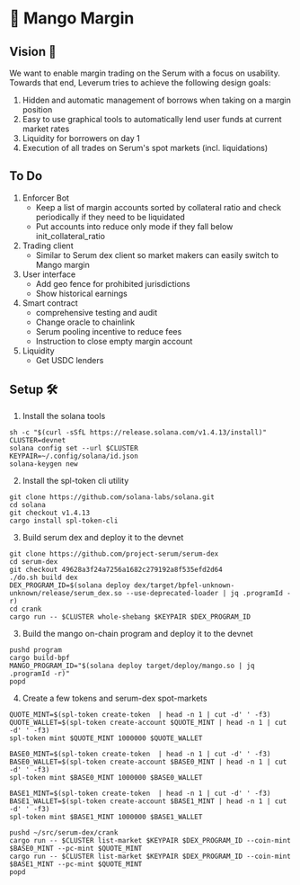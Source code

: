 # 🥭 Mango Margin

## Vision 💫

We want to enable margin trading on the Serum with a focus on usability. Towards that end, Leverum tries to achieve the following design goals:

1. Hidden and automatic management of borrows when taking on a margin position
2. Easy to use graphical tools to automatically lend user funds at current market rates
3. Liquidity for borrowers on day 1
4. Execution of all trades on Serum's spot markets (incl. liquidations)

## To Do
1. Enforcer Bot
    * Keep a list of margin accounts sorted by collateral ratio and check periodically if they need to be liquidated
    * Put accounts into reduce only mode if they fall below init_collateral_ratio
2. Trading client
    * Similar to Serum dex client so market makers can easily switch to Mango margin
3. User interface
    * Add geo fence for prohibited jurisdictions
    * Show historical earnings
4. Smart contract
    * comprehensive testing and audit
    * Change oracle to chainlink
    * Serum pooling incentive to reduce fees
    * Instruction to close empty margin account
5. Liquidity
    * Get USDC lenders

## Setup 🛠

1. Install the solana tools

```
sh -c "$(curl -sSfL https://release.solana.com/v1.4.13/install)"
CLUSTER=devnet
solana config set --url $CLUSTER
KEYPAIR=~/.config/solana/id.json
solana-keygen new
```

2. Install the spl-token cli utility

```
git clone https://github.com/solana-labs/solana.git
cd solana
git checkout v1.4.13
cargo install spl-token-cli
```

3. Build serum dex and deploy it to the devnet

```
git clone https://github.com/project-serum/serum-dex
cd serum-dex
git checkout 49628a3f24a7256a1682c279192a8f535efd2d64
./do.sh build dex
DEX_PROGRAM_ID=$(solana deploy dex/target/bpfel-unknown-unknown/release/serum_dex.so --use-deprecated-loader | jq .programId -r)
cd crank
cargo run -- $CLUSTER whole-shebang $KEYPAIR $DEX_PROGRAM_ID
```

3. Build the mango on-chain program and deploy it to the devnet

```
pushd program
cargo build-bpf
MANGO_PROGRAM_ID="$(solana deploy target/deploy/mango.so | jq .programId -r)"
popd
```

4. Create a few tokens and serum-dex spot-markets

```
QUOTE_MINT=$(spl-token create-token  | head -n 1 | cut -d' ' -f3)
QUOTE_WALLET=$(spl-token create-account $QUOTE_MINT | head -n 1 | cut -d' ' -f3)
spl-token mint $QUOTE_MINT 1000000 $QUOTE_WALLET

BASE0_MINT=$(spl-token create-token  | head -n 1 | cut -d' ' -f3)
BASE0_WALLET=$(spl-token create-account $BASE0_MINT | head -n 1 | cut -d' ' -f3)
spl-token mint $BASE0_MINT 1000000 $BASE0_WALLET

BASE1_MINT=$(spl-token create-token  | head -n 1 | cut -d' ' -f3)
BASE1_WALLET=$(spl-token create-account $BASE1_MINT | head -n 1 | cut -d' ' -f3)
spl-token mint $BASE1_MINT 1000000 $BASE1_WALLET

pushd ~/src/serum-dex/crank
cargo run -- $CLUSTER list-market $KEYPAIR $DEX_PROGRAM_ID --coin-mint $BASE0_MINT --pc-mint $QUOTE_MINT
cargo run -- $CLUSTER list-market $KEYPAIR $DEX_PROGRAM_ID --coin-mint $BASE1_MINT --pc-mint $QUOTE_MINT
popd

```



